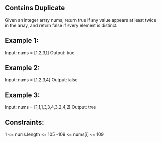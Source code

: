 
## Contains Duplicate
Given an integer array nums, return true if any value appears at least twice in the array, and return false if every element is distinct.

## Example 1:

Input: nums = [1,2,3,1]
Output: true

## Example 2:

Input: nums = [1,2,3,4]
Output: false

## Example 3:

Input: nums = [1,1,1,3,3,4,3,2,4,2]
Output: true
 

## Constraints:

1 <= nums.length <= 105
-109 <= nums[i] <= 109